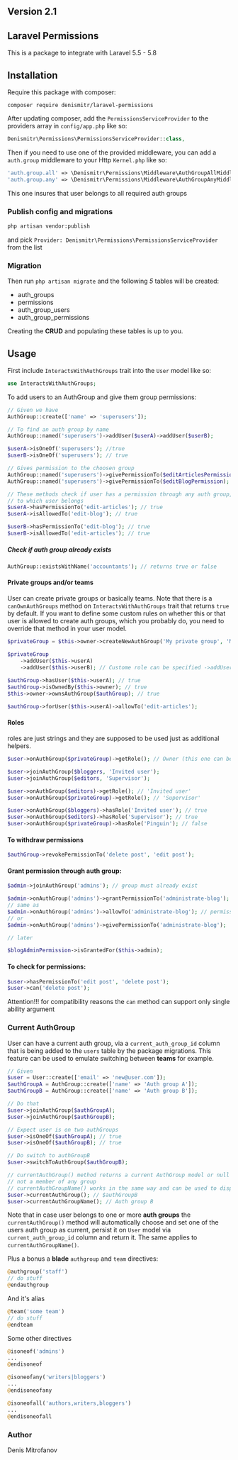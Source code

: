 ## Version 2.1

## Laravel Permissions

This is a package to integrate with Laravel 5.5 - 5.8

## Installation

Require this package with composer:

```shell
composer require denismitr/laravel-permissions
```

After updating composer, add the `PermissionsServiceProvider` to the providers array in `config/app.php` like so:

```php
Denismitr\Permissions\PermissionsServiceProvider::class,
```

Then if you need to use one of the provided middleware, you can add a `auth.group` middleware to your Http `Kernel.php` like so:

```php
'auth.group.all' => \Denismitr\Permissions\Middleware\AuthGroupAllMiddleware::class,
'auth.group.any' => \Denismitr\Permissions\Middleware\AuthGroupAnyMiddleware::class,
```
This one insures that user belongs to all required auth groups

### Publish config and migrations
```bash
php artisan vendor:publish
```
and pick `Provider: Denismitr\Permissions\PermissionsServiceProvider` from the list

### Migration

Then run `php artisan migrate` and the following _5_ tables will be created:
* auth_groups
* permissions
* auth_group_users
* auth_group_permissions

Creating the __CRUD__ and populating these tables is up to you.

## Usage

First include `InteractsWithAuthGroups` trait into the `User` model like so:

```php
use InteractsWithAuthGroups;
```

To add users to an AuthGroup and give them group permissions:

```php
// Given we have
AuthGroup::create(['name' => 'superusers']);

// To find an auth group by name
AuthGroup::named('superusers')->addUser($userA)->addUser($userB);

$userA->isOneOf('superusers'); //true
$userB->isOneOf('superusers'); // true

// Gives permission to the choosen group
AuthGroup::named('superusers')->givePermissionTo($editArticlesPermission);
AuthGroup::named('superusers')->givePermissionTo($editBlogPermission);

// These methods check if user has a permission through any auth group,
// to which user belongs
$userA->hasPermissionTo('edit-articles'); // true
$userA->isAllowedTo('edit-blog'); // true

$userB->hasPermissionTo('edit-blog'); // true
$userB->isAllowedTo('edit-articles'); // true
```

##### Check if auth group already exists
```php
AuthGroup::existsWithName('accountants'); // returns true or false
```

#### Private groups and/or teams

User can create private groups or basically teams. Note that there is a `canOwnAuthGroups` method on
`InteractsWithAuthGroups` trait that returns `true` by default. If you want to define some custom rules on
whether this or that user is allowed to create auth groups, which you probably do, you need to 
override that method in your user model.
 
```php
$privateGroup = $this->owner->createNewAuthGroup('My private group', 'My private group description');

$privateGroup
    ->addUser($this->userA)
    ->addUser($this->userB); // Custome role can be specified ->addUser($this->userB, 'accountant');
    
$authGroup->hasUser($this->userA); // true
$authGroup->isOwnedBy($this->owner); // true
$this->owner->ownsAuthGroup($authGroup); // true

$authGroup->forUser($this->userA)->allowTo('edit-articles');
```

#### Roles

roles are just strings and they are supposed to be used just as additional helpers.

```php
$user->onAuthGroup($privateGroup)->getRole(); // Owner (this one can be setup in config of the package)

$user->joinAuthGroup($bloggers, 'Invited user');
$user->joinAuthGroup($editors, 'Supervisor');

$user->onAuthGroup($editors)->getRole(); // 'Invited user'
$user->onAuthGroup($privateGroup)->getRole(); // 'Supervisor'

$user->onAuthGroup($bloggers)->hasRole('Invited user'); // true
$user->onAuthGroup($editors)->hasRole('Supervisor'); // true
$user->onAuthGroup($privateGroup)->hasRole('Pinguin'); // false
```

#### To withdraw permissions
```php
$authGroup->revokePermissionTo('delete post', 'edit post');
```

#### Grant permission through auth group:
```php
$admin->joinAuthGroup('admins'); // group must already exist

$admin->onAuthGroup('admins')->grantPermissionTo('administrate-blog'); // permission must already exist
// same as
$admin->onAuthGroup('admins')->allowTo('administrate-blog'); // permission must already exist
// or
$admin->onAuthGroup('admins')->givePermissionTo('administrate-blog');

// later

$blogAdminPermission->isGrantedFor($this->admin);
```

#### To check for permissions:
```php
$user->hasPermissionTo('edit post', 'delete post');
$user->can('delete post');
```

Attention!!! for compatibility reasons the ```can``` method can support only single ability argument

### Current AuthGroup

User can have a current auth group, via a `current_auth_group_id` column that is being added to the `users`
table by the package migrations. This feature can be used to emulate switching between **teams** for example.

```php
// Given
$user = User::create(['email' => 'new@user.com']);
$authGroupA = AuthGroup::create(['name' => 'Auth group A']);
$authGroupB = AuthGroup::create(['name' => 'Auth group B']);

// Do that
$user->joinAuthGroup($authGroupA);
$user->joinAuthGroup($authGroupB);

// Expect user is on two authGroups
$user->isOneOf($authGroupA); // true
$user->isOneOf($authGroupB); // true

// Do switch to authGroupB
$user->switchToAuthGroup($authGroupB);

// currentAuthGroup() method returns a current AuthGroup model or null in case user is
// not a member of any group
// currentAuthGroupName() works in the same way and can be used to display current team or group name
$user->currentAuthGroup(); // $authGroupB
$user->currentAuthGroupName(); // Auth group B
```

Note that in case user belongs to one or more **auth groups** the `currentAuthGroup()` method will automatically choose and set one of the users auth group as current, persist it on `User` model via `current_auth_group_id` column and return it. The same applies to `currentAuthGroupName()`.

Plus a bonus a __blade__ `authgroup` and `team` directives:
```php
@authgroup('staff')
// do stuff
@endauthgroup
```
And it's alias
```php
@team('some team')
// do stuff
@endteam
```

Some other directives
```php
@isoneof('admins')
...
@endisoneof

@isoneofany('writers|bloggers')
...
@endisoneofany
```

```php
@isoneofall('authors,writers,bloggers')
...
@endisoneofall
```

### Author
Denis Mitrofanov
